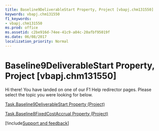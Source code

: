 ```yaml
---
title: Baseline9DeliverableStart Property, Project [vbapj.chm131550]
keywords: vbapj.chm131550
f1_keywords:
- vbapj.chm131550
ms.prod: office
ms.assetid: c2be916d-74ee-41c9-a84c-20afbf95019f
ms.date: 06/08/2017
localization_priority: Normal
---
```



# Baseline9DeliverableStart Property, Project [vbapj.chm131550]

Hi there! You have landed on one of our F1 Help redirector pages. Please select the topic you were looking for below.

[Task.Baseline9DeliverableStart Property (Project)](https://msdn.microsoft.com/library/84489329-fd8b-e49c-3d0a-8aa0fa64e06d%28Office.15%29.aspx)

[Task.Baseline8FixedCostAccrual Property (Project)](https://msdn.microsoft.com/library/aca08cda-b85b-abd5-63d3-da1097ef0d93%28Office.15%29.aspx)

[!include[Support and feedback](~/includes/feedback-boilerplate.md)]